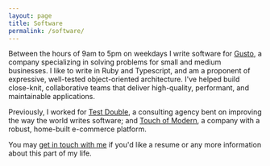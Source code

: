 ```yaml
---
layout: page
title: Software
permalink: /software/
---
```


Between the hours of 9am to 5pm on weekdays I write software for [Gusto](https://gusto.com), a company specializing in solving problems for small and medium businesses. I like to write in Ruby and Typescript, and am a proponent of expressive, well-tested object-oriented architecture. I've helped build close-knit, collaborative teams that deliver high-quality, performant, and maintainable applications.

Previously, I worked for [Test Double](https://testdouble.com), a consulting agency bent on improving the way the world writes software; and [Touch of Modern](https://touchofmodern.com), a company with a robust, home-built e-commerce platform.

You may [get in touch with me](/contact) if you'd like a resume or any more information about this part of my life.
